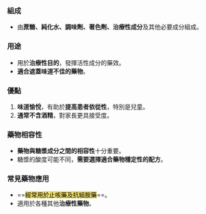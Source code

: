 ### 組成

- 由**蔗糖、純化水、調味劑、著色劑、治療性成分**及其他必要成分組成。

### 用途

- 用於**治療性目的**，發揮活性成分的藥效。
- **適合遮蓋味道不佳的藥物**。

### 優點

1. **味道愉悅**，有助於**提高患者依從性**，特別是兒童。
2. **通常不含酒精**，對家長更具接受度。

### 藥物相容性

- **藥物與糖漿成分之間的相容性**十分重要。
- 糖漿的酸度可能不同，**需要選擇適合藥物穩定性的配方**。

### 常見藥物應用

- ==<mark style="background: #EED841C2;">經常用於止咳藥及抗組胺藥</mark>==。
- 適用於各種其他**治療性藥物**。